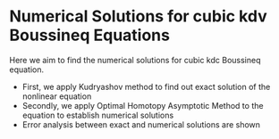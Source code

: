# Numerical Solutions for cubic kdv Boussineq Equations
Here we aim to find the numerical solutions for cubic kdc Boussineq equation.
* First, we apply Kudryashov method to find out exact solution of the nonlinear equation
* Secondly, we apply Optimal Homotopy Asymptotic Method to the equation to establish numerical solutions
* Error analysis between exact and numerical solutions are shown
